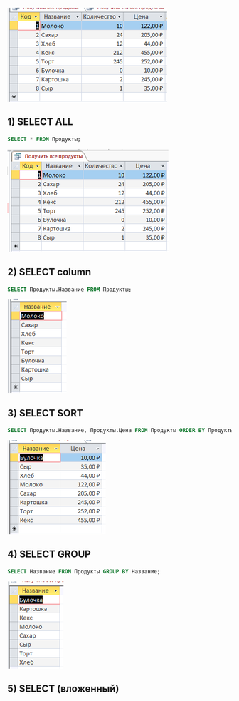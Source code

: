 ![База данных](/1/0.png)

## 1) SELECT ALL
```sql
SELECT * FROM Продукты;
```
![Результат](/1/1.png)

## 2) SELECT column
```sql
SELECT Продукты.Название FROM Продукты;
```
![Результат](/1/2.png)

## 3) SELECT SORT
```sql
SELECT Продукты.Название, Продукты.Цена FROM Продукты ORDER BY Продукты.Цена;
```
![Результат](/1/3.png)

## 4) SELECT GROUP
```sql
SELECT Название FROM Продукты GROUP BY Название;
```
![Результат](/1/4.png)

## 5) SELECT (вложенный)

